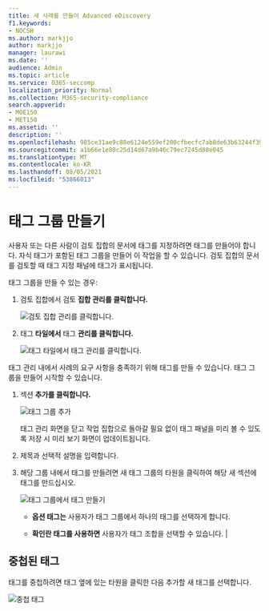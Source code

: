 ```yaml
---
title: 새 사례를 만들어 Advanced eDiscovery
f1.keywords:
- NOCSH
ms.author: markjjo
author: markjjo
manager: laurawi
ms.date: ''
audience: Admin
ms.topic: article
ms.service: O365-seccomp
localization_priority: Normal
ms.collection: M365-security-compliance
search.appverid:
- MOE150
- MET150
ms.assetid: ''
description: ''
ms.openlocfilehash: 985ce31ae9c88e6124e559ef200cfbecfc7ab8de63b63244f399b7c0c96c30f2
ms.sourcegitcommit: a1b66e1e80c25d14d67a9b46c79ec7245d88e045
ms.translationtype: MT
ms.contentlocale: ko-KR
ms.lasthandoff: 08/05/2021
ms.locfileid: "53866013"
---
```

# <a name="create-tag-groups"></a>태그 그룹 만들기

사용자 또는 다른 사람이 검토 집합의 문서에 태그를 지정하려면 태그를 만들어야 합니다. 자식 태그가 포함된 태그 그룹을 만들어 이 작업을 할 수 있습니다. 검토 집합의 문서를 검토할 때 태그 지정 패널에 태그가 표시됩니다.

태그 그룹을 만들 수 있는 경우:

1.  검토 집합에서 검토 **집합 관리를 클릭합니다.**

    ![검토 집합 관리를 클릭합니다.](../media/ED-managews.png)

2.  태그 **타일에서** 태그 **관리를 클릭합니다.**

    ![태그 타일에서 태그 관리를 클릭합니다.](../media/ED-managetags.png)

태그 관리 내에서 사례의 요구 사항을 충족하기 위해 태그를 만들 수 있습니다. 태그 그룹을 만들어 시작할 수 있습니다.

1.  섹션 **추가를 클릭합니다.**

    ![태그 그룹 추가](../media/ED-addtagsection.png)

    태그 관리 화면을 닫고 작업 집합으로 돌아갈 필요 없이 태그 패널을 미리 볼 수 있도록 저장 시 미리 보기 화면이 업데이트됩니다.

2. 제목과 선택적 설명을 입력합니다. 

3. 해당 그룹 내에서 태그를 만들려면 새 태그 그룹의 타원을 클릭하여 해당 새 섹션에 태그를 만드십시오.
    
    ![태그 그룹에서 태그 만들기](../media/ED-createtag.png)

   - **옵션 태그는** 사용자가 태그 그룹에서 하나의 태그를 선택하게 합니다.
   
   - **확인란 태그를 사용하면** 사용자가 태그 조합을 선택할 수 있습니다. |

## <a name="nested-tags"></a>중첩된 태그

태그를 중첩하려면 태그 옆에 있는 타원을 클릭한 다음 추가할 새 태그를 선택합니다.

![중첩 태그](../media/ED-tagnesting.png)

